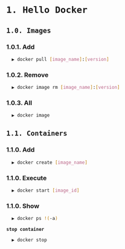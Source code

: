 # `1. Hello Docker`

## `1.0. Images`

### 1.0.1. Add

```bash
  ▶ docker pull [image_name]:[version]
```

### 1.0.2. Remove

```bash
  ▶ docker image rm [image_name]:[version]
```

### 1.0.3. All

```bash
  ▶ docker image
```

## `1.1. Containers`

### 1.1.0. Add

```bash
  ▶ docker create [image_name]
```

### 1.1.0. Execute

```bash
  ▶ docker start [image_id]
```

### 1.1.0. Show

```bash
  ▶ docker ps !(-a)
```

<b>`stop container`</b>

```bash
  ▶ docker stop
```
